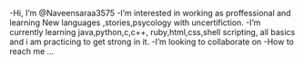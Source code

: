 -Hi, I’m @Naveensaraa3575
-I’m interested in working as proffessional and learning New languages ,stories,psycology with uncertifiction.
-I’m currently learning java,python,c,c++, ruby,html,css,shell scripting, all basics and i am practicing to get strong in it.
-I’m looking to collaborate on 
-How to reach me ...

<!---
Naveensaraa3575/Naveensaraa3575 is a ✨ special ✨ repository because its `README.md` (this file) appears on your GitHub profile.
You can click the Preview link to take a look at your changes.
--->
